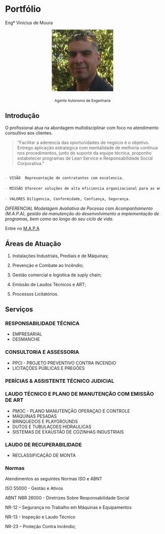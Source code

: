 # Portfólio 
Engº Vinicius de Moura 

<p align = "center">
 <img src = "docs/assets/Foto de CV.png" width="200" height="200"> 
</p>
<p align = "center"> <sub> Agente Autonomo de Engenharia</sub> </p>

## Introdução

O profissional atua na abordagem  multidisciplinar com foco no atendimento consultivo aos clientes.

> "Facilitar a aderencia das oportunidades de negócio é o objetivo. Entrego aplicação estrategica com mentalidade de melhoria contínua nos procedimentos, junto do suporte da equipe técnica, proponho estabelecer programas de Lean Service e Responsabilidade Social Corporativa."

```markdown

- VISÃO  Representação de contratantes com excelencia.

- MISSÃO Oferecer soluções de alta eficiencia organizacional para as empresas cumprirem suas rotinas com qualidade.

- VALORES Diligencia, Conformidade, Confiança, Segurança.


```
_DIFERENCIAL Modelagem Avaliativa de Pocesso com Acompanhamento (M.A.P.A), gestão da manutenção do desenvolvimento a implementação de programas, bem como ao longo do seu ciclo de vida._

Entre no [M.A.P.A]([https://linktr.ee/TheBrosMech]) 

## Áreas de Atuação 

1. Instalações Industriais, Prediais e de Máquinas; 

2. Prevenção e Combate ao Incêndio; 

3. Gestão comercial e logistica de suply chain;
 
4. Emissão de Laudos Técnicos e ART;

5. Processos Licitatórios.

## Serviços 

### RESPONSABILIDADE TÉCNICA 

- EMPRESARIAL
- DESMANCHE

### CONSULTORIA E ASSESSORIA

- PPCI - PROJETO PREVENTIVO CONTRA INCENDIO
- LICITAÇÕES PÚBLICAS E PREGÕES

### PERÍCIAS & ASSISTENTE TÉCNICO JUDICIAL

### LAUDO TÉCNICO E PLANO DE MANUTENÇÃO COM EMISSÃO DE ART

- PMOC - PLANO MANUTENÇÃO OPERAÇAO E CONTROLE
- MÁQUINAS PESADAS
- BRINQUEDOS E PLAYGROUNDS
- DUTOS E TUBULAÇOES HIDRAULICAS  
- SISTEMAS DE EXAUSTÃO DE COZINHAS INDUSTRIAIS

### LAUDO DE RECUPERABILIDADE

- RECLASSIFICAÇÃO DE MONTA


### Normas 

Atendimentos as seguintes Normas ISO e ABNT 

ISO 55000 - Gestão e Ativos

ABNT NBR 26000 - Diretrizes Sobre Responsabilidade Social

NR-12 – Segurança no Trabalho em Máquinas e Equipamentos

NR-13 - Inspeção e Laudo Técnico

NR-23 – Proteção Contra Incêndio;
